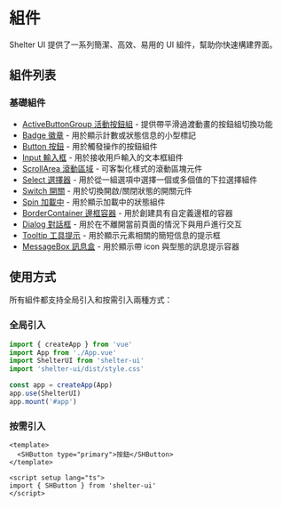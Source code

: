 # 組件

Shelter UI 提供了一系列簡潔、高效、易用的 UI 組件，幫助你快速構建界面。

## 組件列表

### 基礎組件

- [ActiveButtonGroup 活動按鈕組](/components/active-button-group) - 提供帶平滑過渡動畫的按鈕組切換功能
- [Badge 徽章](/components/badge) - 用於顯示計數或狀態信息的小型標記
- [Button 按鈕](/components/button) - 用於觸發操作的按鈕組件
- [Input 輸入框](/components/input) - 用於接收用戶輸入的文本框組件
- [ScrollArea 滾動區域](/components/scroll-area) - 可客製化樣式的滾動區塊元件
- [Select 選擇器](/components/select) - 用於從一組選項中選擇一個或多個值的下拉選擇組件
- [Switch 開關](/components/switch) - 用於切換開啟/關閉狀態的開關元件
- [Spin 加載中](/components/spin) - 用於顯示加載中的狀態組件
- [BorderContainer 邊框容器](/components/border-container) - 用於創建具有自定義邊框的容器
- [Dialog 對話框](/components/dialog) - 用於在不離開當前頁面的情況下與用戶進行交互
- [Tooltip 工具提示](/components/tooltip) - 用於顯示元素相關的簡短信息的提示框
- [MessageBox 訊息盒](/components/message-box) - 用於顯示帶 icon 與型態的訊息提示容器

## 使用方式

所有組件都支持全局引入和按需引入兩種方式：

### 全局引入

```ts
import { createApp } from 'vue'
import App from './App.vue'
import ShelterUI from 'shelter-ui'
import 'shelter-ui/dist/style.css'

const app = createApp(App)
app.use(ShelterUI)
app.mount('#app')
```

### 按需引入

```vue
<template>
  <SHButton type="primary">按鈕</SHButton>
</template>

<script setup lang="ts">
import { SHButton } from 'shelter-ui'
</script>
```
